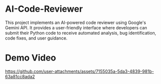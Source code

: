 # AI-Code-Reviewer
This project implements an AI-powered code reviewer using Google's Gemini API. It provides a user-friendly interface where developers can submit their Python code to receive automated analysis, bug identification, code fixes, and user guidance.

# Demo Video

https://github.com/user-attachments/assets/7155035a-5da3-4839-981b-63a81cc8ada2

